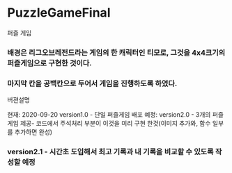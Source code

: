 # PuzzleGameFinal

퍼즐 게임

### 배경은 리그오브레전드라는 게임의 한 캐릭터인 티모로, 그것을 4x4크기의 퍼즐게임으로 구현한 것이다.
### 마지막 칸을 공백칸으로 두어서 게임을 진행하도록 하였다.


버젼설명

현재: 2020-09-20 version1.0 - 단일 퍼즐게임 배포
예정: version2.0 - 3개의 퍼즐게임 제공- 코드에서 주석처리 부분이 이것을 미리 구현 한것(이미지 추가와, 함수 일부를 추가하면 완성)

###      version2.1 - 시간초 도입해서 최고 기록과 내 기록을 비교할 수 있도록 작성할 예정

